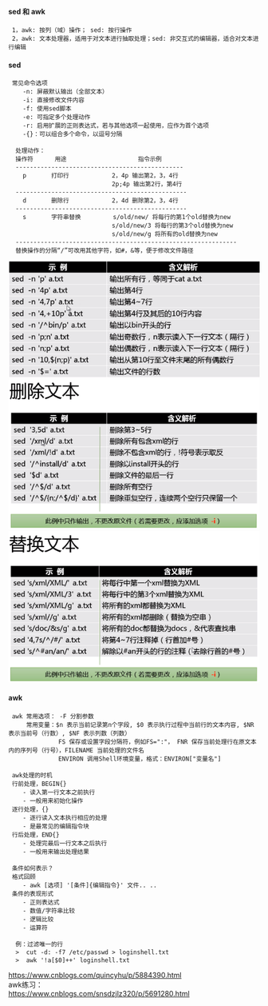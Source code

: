 #### sed 和 awk
     1，awk: 按列（域）操作； sed: 按行操作
     2，awk: 文本处理器，适用于对文本进行抽取处理；sed: 非交互式的编辑器，适合对文本进行编辑
#### sed
     常见命令选项
        -n: 屏蔽默认输出（全部文本）
        -i: 直接修改文件内容
        -f: 使用sed脚本
        -e: 可指定多个处理动作
        -r: 启用扩展的正则表达式，若与其他选项一起使用，应作为首个选项
        -{}：可以组合多个命令，以逗号分隔
        
      处理动作：
      操作符      用途                    指令示例
      -----------------------------------------------
        p       打印行            2，4p 输出第2，3，4行
                                 2p;4p 输出第2行，第4行
      ------------------------------------------------
        d       删除行            2，4d 删除第2，3，4行
      ------------------------------------------------
        s       字符串替换         s/old/new/ 将每行的第1个old替换为new
                                 s/old/new/3 将每行的第3个old替换为new
                                 s/old/new/g 将所有的old替换为new
      --------------------------------------------------------------
      替换操作的分隔“/”可改用其他字符，如#，&等，便于修改文件路径
![sed打印](./images/sed.png)   
![sed删除](./images/sed1.png) 
![sed替换](./images/sed3.png) 

#### awk
     awk 常用选项： -F 分割参数
         常用变量：$n 表示当前记录第n个字段, $0 表示执行过程中当前行的文本内容, $NR 表示当前号（行数）, $NF 表示列数（列数）
                  FS 保存或设置字段分隔符，例如FS=":"， FNR 保存当前处理行在原文本内的序列号（行号），FILENAME 当前处理的文件名
                  ENVIRON 调用Shell环境变量，格式：ENVIRON["变量名"]
                  
     awk处理的时机
     行前处理，BEGIN{}
        - 读入第一行文本之前执行
        - 一般用来初始化操作
     逐行处理，{}
        - 逐行读入文本执行相应的处理
        - 是最常见的编辑指令块
     行后处理，END{}
        - 处理完最后一行文本之后执行
        - 一般用来输出处理结果
        
     条件如何表示？
     格式回顾
        - awk [选项] '[条件]{编辑指令}' 文件.. ..
     条件的表现形式
        - 正则表达式
        - 数值/字符串比较
        - 逻辑比较
        - 运算符
      
      例：过滤唯一的行
      >  cut -d: -f7 /etc/passwd > loginshell.txt       
      >  awk '!a[$0]++' loginshell.txt
https://www.cnblogs.com/quincyhu/p/5884390.html</br>
awk练习：</br>
https://www.cnblogs.com/snsdzjlz320/p/5691280.html</br>
